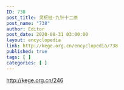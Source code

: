 ```yaml
---
ID: 738
post_title: 灵枢经·九针十二原
post_name: "738"
author: Editor
post_date: 2020-08-31 03:00:00
layout: encyclopedia
link: http://kege.org.cn/encyclopedia/738
published: true
tags: [ ]
categories: [ ]
---
```

http://kege.org.cn/246